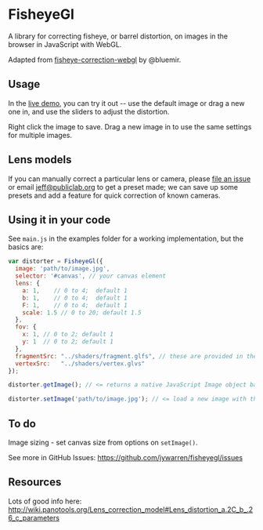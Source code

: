 FisheyeGl
====

A library for correcting fisheye, or barrel distortion, on images in the browser in JavaScript with WebGL.

Adapted from [fisheye-correction-webgl](https://github.com/bluemir/fisheye-correction-webgl) by @bluemir.

## Usage

In the [live demo](https://jywarren.github.io/fisheyegl/example/), you can try it out -- use the default image or drag a new one in, and use the sliders to adjust the distortion. 

Right click the image to save. Drag a new image in to use the same settings for multiple images.

## Lens models

If you can manually correct a particular lens or camera, please [file an issue](https://github.com/jywarren/fisheyegl/issues) or email jeff@publiclab.org to get a preset made; we can save up some presets and add a feature for quick correction of known cameras. 


## Using it in your code

See `main.js` in the examples folder for a working implementation, but the basics are:

```js
var distorter = FisheyeGl({
  image: 'path/to/image.jpg',
  selector: '#canvas', // your canvas element
  lens: {
    a: 1,    // 0 to 4;  default 1
    b: 1,    // 0 to 4;  default 1
    F: 1,    // 0 to 4;  default 1
    scale: 1.5 // 0 to 20; default 1.5
  },
  fov: {
    x: 1, // 0 to 2; default 1
    y: 1  // 0 to 2; default 1
  },
  fragmentSrc: "../shaders/fragment.glfs", // these are provided in the /shaders/ directory
  vertexSrc:   "../shaders/vertex.glvs"
});

distorter.getImage(); // <= returns a native JavaScript Image object based on the DOM element

distorter.setImage('path/to/image.jpg'); // <= load a new image with the same distortion settings
```

## To do

Image sizing - set canvas size from options on `setImage()`.

See more in GitHub Issues: https://github.com/jywarren/fisheyegl/issues


## Resources

Lots of good info here: http://wiki.panotools.org/Lens_correction_model#Lens_distortion_a.2C_b_.26_c_parameters

